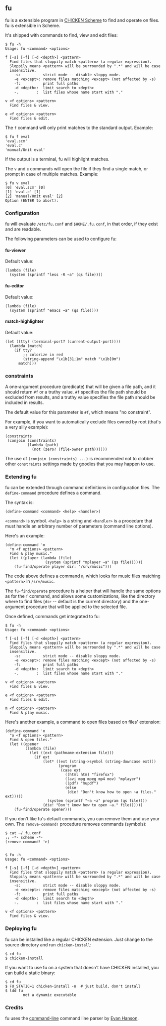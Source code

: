## fu

fu is a extensible program in [CHICKEN Scheme](http://www.call-cc.org)
to find and operate on files. fu is extensible in Scheme.

It's shipped with commands to find, view and edit files:

    $ fu -h
    Usage: fu <command> <options>
    
    f [-s] [-f] [-d <depth>] <pattern>
      Find files that sloppily match <pattern> (a regular expression).
      Sloppily means <pattern> will be surrounded by ".*" and will be case
      insensitive.
        -s:          strict mode -- disable sloppy mode.
        -e <except>: remove files matching <except> (not affected by -s)
        -f:          print full paths
        -d <depth>:  limit search to <depth>
        -.        :  list files whose name start with "."
    
    v <f options> <pattern>
      Find files & view.
    
    e <f options> <pattern>
      Find files & edit.
    

The `f` command will only print matches to the standard output.
Example:

    $ fu f eval
    'eval.scm'
    'eval.c'
    'manual/Unit eval'

If the output is a terminal, fu will highlight matches.

The `v` and `e` commands will open the file if they find a single
match, or prompt in case of multiple matches.  Example:

    $ fu v eval
    [0] 'eval.scm' [0]
    [1] 'eval.c' [1]
    [2] 'manual/Unit eval' [2]
    Option (ENTER to abort): 


### Configuration

fu will evaluate `/etc/fu.conf` and `$HOME/.fu.conf`, in that order,
if they exist and are readable.

The following parameters can be used to configure fu:

#### fu-viewer

Default value:

    (lambda (file)
      (system (sprintf "less -R ~a" (qs file))))

#### fu-editor

Default value:

    (lambda (file)
      (system (sprintf "emacs ~a" (qs file))))

#### match-highlighter

Default value:

    (let ((tty? (terminal-port? (current-output-port))))
      (lambda (match)
        (if tty?
            ;; colorize in red
            (string-append "\x1b[31;1m" match "\x1b[0m")
          match)))

### constraints

A one-argument procedure (predicate) that will be given a file path,
and it should return `#f` or a truthy value.  `#f` specifies the file
path should be excluded from results, and a truthy value specifies the
file path should be included in results.

The default value for this parameter is `#f`, which means "no
constraint".

For example, if you want to automatically exclude files owned by root
(that's a very silly example):

    (constraints
     (conjoin (constraints)
              (lambda (path)
                (not (zero? (file-owner path))))))

The use of `(conjoin (constraints) ...)` is recommended not to clobber
other `constraints` settings made by goodies that you may happen to
use.


### Extending fu

fu can be extended through command definitions in configuration files.
The `define-command` procedure defines a command.

The syntax is:

    (define-command <command> <help> <handler>)

`<command>` is symbol.  `<help>` is a string and `<handler>` is a
procedure that must handle an arbitrary number of parameters (command
line options).

Here's an example:

    (define-command 'm
      "m <f options> <pattern>
      Find & play music."
      (let ((player (lambda (file)
                      (system (sprintf "mplayer ~a" (qs file))))))
        (fu-find/operate player dir: "/srv/music")))

The code above defines a command `m`, which looks for music files
matching `<pattern>` in `/srv/music`.

The `fu-find/operate` procedure is a helper that will handle the same
options as for the `f` command, and allows some customizations, like
the directory where to find files (`dir` -- default is the current
directory) and the one-argument procedure that will be applied to the
selected file.

Once defined, commands get integrated to fu:

    $ fu -h
    Usage: fu <command> <options>
    
    f [-s] [-f] [-d <depth>] <pattern>
      Find files that sloppily match <pattern> (a regular expression).
      Sloppily means <pattern> will be surrounded by ".*" and will be case
      insensitive.
        -s:          strict mode -- disable sloppy mode.
        -e <except>: remove files matching <except> (not affected by -s)
        -f:          print full paths
        -d <depth>:  limit search to <depth>
        -.        :  list files whose name start with "."

    v <f options> <pattern>
      Find files & view.
    
    e <f options> <pattern>
      Find files & edit.
    
    m <f options> <pattern>
      Find & play music.

Here's another example, a command to open files based on files' extension:

    (define-command 'o
      "o <f options> <pattern>
      Find & open files."
      (let ((opener
             (lambda (file)
               (let ((ext (pathname-extension file)))
                 (if ext
                     (let* ((ext (string->symbol (string-downcase ext)))
                            (program
                             (case ext
                               ((html htm) "firefox")
                               ((avi mpg mpeg mp4 mov) "mplayer")
                               ((pdf) "mupdf")
                               (else
                                (die! "Don't know how to open ~a files." ext)))))
                       (system (sprintf "~a ~a" program (qs file))))
                     (die! "Don't know how to open ~a." file))))))
        (fu-find/operate opener)))

If you don't like fu's default commands, you can remove them and use
your own.  The `remove-command!` procedure removes commands (symbols):

    $ cat ~/.fu.conf
    ;; -*- scheme -*-
    (remove-command! 'e)


    $ fu -h
    Usage: fu <command> <options>
    
    f [-s] [-f] [-d <depth>] <pattern>
      Find files that sloppily match <pattern> (a regular expression).
      Sloppily means <pattern> will be surrounded by ".*" and will be case
      insensitive.
        -s:          strict mode -- disable sloppy mode.
        -e <except>: remove files matching <except> (not affected by -s)
        -f:          print full paths
        -d <depth>:  limit search to <depth>
        -.        :  list files whose name start with "."

    v <f options> <pattern>
      Find files & view.

### Deploying fu

fu can be installed like a regular CHICKEN extension.  Just change to
the source directory and run `chicken-install`:

    $ cd fu
    $ chicken-install

If you want to use fu on a system that doesn't have CHICKEN installed,
you can build a static binary:

    $ cd fu
    $ FU_STATIC=1 chicken-install -n  # just build, don't install
    $ ldd fu
            not a dynamic executable

### Credits

fu uses the [command-line](https://bitbucket.org/evhan/command-line)
command line parser by [Evan
Hanson](http://wiki.call-cc.org/users/evan-hanson).

